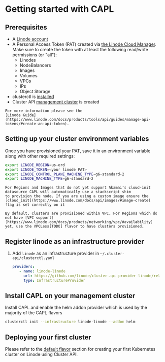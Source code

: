 # Getting started with CAPL

## Prerequisites

- A [Linode account](https://linode.com/)
- A Personal Access Token (PAT) created via [the Linode Cloud Manager](https://cloud.linode.com/profile/tokens).
Make sure to create the token with at least the following read/write permissions (or "all"):
  - Linodes
  - NodeBalancers
  - Images
  - Volumes
  - VPCs
  - IPs
  - Object Storage
- clusterctl is [installed](https://cluster-api.sigs.k8s.io/user/quick-start#installation)
- Cluster API [management cluster](https://cluster-api.sigs.k8s.io/user/quick-start#install-andor-configure-a-kubernetes-cluster) is created
```admonish question title=""
For more information please see the
[Linode Guide](https://www.linode.com/docs/products/tools/api/guides/manage-api-tokens/#create-an-api-token).
```

## Setting up your cluster environment variables

Once you have provisioned your PAT, save it in an environment variable along with other required settings:
```bash
export LINODE_REGION=us-ord
export LINODE_TOKEN=<your linode PAT>
export LINODE_CONTROL_PLANE_MACHINE_TYPE=g6-standard-2
export LINODE_MACHINE_TYPE=g6-standard-2
```
```admonish warning
For Regions and Images that do not yet support Akamai's cloud-init datasource CAPL will automatically use a stackscript shim
to provision the node. If you are using a custom image ensure the [cloud_init](https://www.linode.com/docs/api/images/#image-create) flag is set correctly on it
```
```admonish warning
By default, clusters are provisioned within VPC. For Regions which do not have [VPC support](https://www.linode.com/docs/products/networking/vpc/#availability) yet, use the VPCLess[TODO] flavor to have clusters provisioned.
```

## Register linode as an infrastructure provider
1. Add `linode` as an infrastructure provider in `~/.cluster-api/clusterctl.yaml`
    ```yaml
    providers:
       - name: linode-linode
         url: https://github.com/linode/cluster-api-provider-linode/releases/latest/infrastructure-components.yaml
         type: InfrastructureProvider
    ```

## Install CAPL on your management cluster
Install CAPL and enable the helm addon provider which is used by the majority of the CAPL flavors
```bash
clusterctl init --infrastructure linode-linode --addon helm
```

## Deploying your first cluster

Please refer to the [default flavor](../topics/flavors/default.md) section for creating your first Kubernetes cluster on Linode using Cluster API. 
